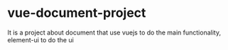 # vue-document-project
It is a project about document that use vuejs to do the main functionality, element-ui to do the ui
